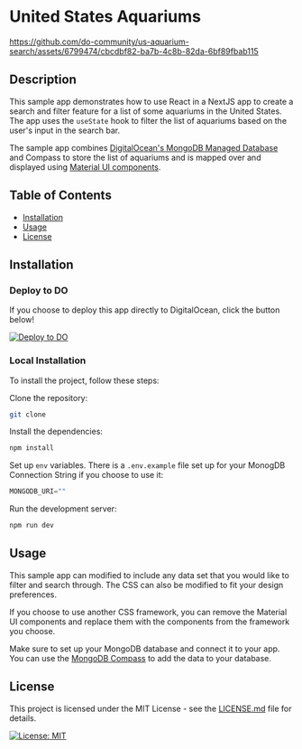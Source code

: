# United States Aquariums

https://github.com/do-community/us-aquarium-search/assets/6799474/cbcdbf82-ba7b-4c8b-82da-6bf89fbab115

## Description

This sample app demonstrates how to use React in a NextJS app to create a search and filter feature for a list of some aquariums in the United States. The app uses the `useState` hook to filter the list of aquariums based on the user's input in the search bar.

The sample app combines [DigitalOcean's MongoDB Managed Database](https://www.digitalocean.com/products/managed-databases-mongodb?utm_team=devrel&utm_source=github&utm_content=managed-databases-mongodb) and Compass to store the list of aquariums and is mapped over and displayed using [Material UI components](https://mui.com/material-ui/).

## Table of Contents

- [Installation](#installation)
- [Usage](#usage)
- [License](#license)

## Installation

### Deploy to DO
If you choose to deploy this app directly to DigitalOcean, click the button below!

[![Deploy to DO](https://www.deploytodo.com/do-btn-blue.svg)](https://cloud.digitalocean.com/apps/new?repo=https://github.com/do-community/us-aquarium-search/tree/main)

### Local Installation

To install the project, follow these steps:

Clone the repository:

```bash
git clone
```

Install the dependencies:

```bash
npm install
```

Set up `env` variables. There is a `.env.example` file set up for your MonogDB Connection String if you choose to use it:

```js
MONGODB_URI=""
```

Run the development server:

```bash
npm run dev
```

## Usage

This sample app can modified to include any data set that you would like to filter and search through. The CSS can also be modified to fit your design preferences.

If you choose to use another CSS framework, you can remove the Material UI components and replace them with the components from the framework you choose.

Make sure to set up your MongoDB database and connect it to your app. You can use the [MongoDB Compass](https://www.mongodb.com/products/tools/compass) to add the data to your database.

## License

This project is licensed under the MIT License - see the [LICENSE.md](LICENSE.md) file for details.

[![License: MIT](https://img.shields.io/badge/License-MIT-yellow.svg)](https://opensource.org/licenses/MIT)
